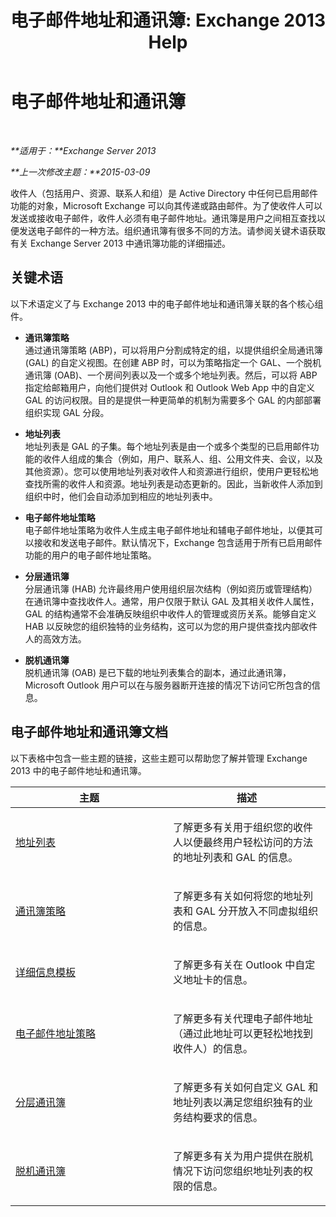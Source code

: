 ﻿---
title: '电子邮件地址和通讯簿: Exchange 2013 Help'
TOCTitle: 电子邮件地址和通讯簿
ms:assetid: b97d0f68-691a-42af-9a6c-4dcc37b28a42
ms:mtpsurl: https://technet.microsoft.com/zh-cn/library/JJ657488(v=EXCHG.150)
ms:contentKeyID: 50491420
ms.date: 01/11/2018
mtps_version: v=EXCHG.150
ms.translationtype: HT
---

# 电子邮件地址和通讯簿

 

_**适用于：**Exchange Server 2013_

_**上一次修改主题：**2015-03-09_

收件人（包括用户、资源、联系人和组）是 Active Directory 中任何已启用邮件功能的对象，Microsoft Exchange 可以向其传递或路由邮件。为了使收件人可以发送或接收电子邮件，收件人必须有电子邮件地址。通讯簿是用户之间相互查找以便发送电子邮件的一种方法。组织通讯簿有很多不同的方法。请参阅关键术语获取有关 Exchange Server 2013 中通讯簿功能的详细描述。

## 关键术语

以下术语定义了与 Exchange 2013 中的电子邮件地址和通讯簿关联的各个核心组件。

  - **通讯簿策略**  
    通过通讯簿策略 (ABP)，可以将用户分割成特定的组，以提供组织全局通讯簿 (GAL) 的自定义视图。在创建 ABP 时，可以为策略指定一个 GAL、一个脱机通讯簿 (OAB)、一个房间列表以及一个或多个地址列表。然后，可以将 ABP 指定给邮箱用户，向他们提供对 Outlook 和 Outlook Web App 中的自定义 GAL 的访问权限。目的是提供一种更简单的机制为需要多个 GAL 的内部部署组织实现 GAL 分段。

<!-- end list -->

  - **地址列表**  
    地址列表是 GAL 的子集。每个地址列表是由一个或多个类型的已启用邮件功能的收件人组成的集合（例如，用户、联系人、组、公用文件夹、会议，以及其他资源）。您可以使用地址列表对收件人和资源进行组织，使用户更轻松地查找所需的收件人和资源。地址列表是动态更新的。因此，当新收件人添加到组织中时，他们会自动添加到相应的地址列表中。

<!-- end list -->

  - **电子邮件地址策略**  
    电子邮件地址策略为收件人生成主电子邮件地址和辅电子邮件地址，以便其可以接收和发送电子邮件。默认情况下，Exchange 包含适用于所有已启用邮件功能的用户的电子邮件地址策略。

<!-- end list -->

  - **分层通讯簿**  
    分层通讯簿 (HAB) 允许最终用户使用组织层次结构（例如资历或管理结构）在通讯簿中查找收件人。通常，用户仅限于默认 GAL 及其相关收件人属性，GAL 的结构通常不会准确反映组织中收件人的管理或资历关系。能够自定义 HAB 以反映您的组织独特的业务结构，这可以为您的用户提供查找内部收件人的高效方法。

<!-- end list -->

  - **脱机通讯簿**  
    脱机通讯簿 (OAB) 是已下载的地址列表集合的副本，通过此通讯簿，Microsoft Outlook 用户可以在与服务器断开连接的情况下访问它所包含的信息。

## 电子邮件地址和通讯簿文档

以下表格中包含一些主题的链接，这些主题可以帮助您了解并管理 Exchange 2013 中的电子邮件地址和通讯簿。


<table>
<colgroup>
<col style="width: 50%" />
<col style="width: 50%" />
</colgroup>
<thead>
<tr class="header">
<th>主题</th>
<th>描述</th>
</tr>
</thead>
<tbody>
<tr class="odd">
<td><p><a href="address-lists-exchange-2013-help.md">地址列表</a></p></td>
<td><p>了解更多有关用于组织您的收件人以便最终用户轻松访问的方法的地址列表和 GAL 的信息。</p></td>
</tr>
<tr class="even">
<td><p><a href="address-book-policies-exchange-2013-help.md">通讯簿策略</a></p></td>
<td><p>了解更多有关如何将您的地址列表和 GAL 分开放入不同虚拟组织的信息。</p></td>
</tr>
<tr class="odd">
<td><p><a href="details-templates-exchange-2013-help.md">详细信息模板</a></p></td>
<td><p>了解更多有关在 Outlook 中自定义地址卡的信息。</p></td>
</tr>
<tr class="even">
<td><p><a href="email-address-policies-exchange-2013-help.md">电子邮件地址策略</a></p></td>
<td><p>了解更多有关代理电子邮件地址（通过此地址可以更轻松地找到收件人）的信息。</p></td>
</tr>
<tr class="odd">
<td><p><a href="hierarchical-address-books-exchange-2013-help.md">分层通讯簿</a></p></td>
<td><p>了解更多有关如何自定义 GAL 和地址列表以满足您组织独有的业务结构要求的信息。</p></td>
</tr>
<tr class="even">
<td><p><a href="offline-address-books-exchange-2013-help.md">脱机通讯簿</a></p></td>
<td><p>了解更多有关为用户提供在脱机情况下访问您组织地址列表的权限的信息。</p></td>
</tr>
</tbody>
</table>


